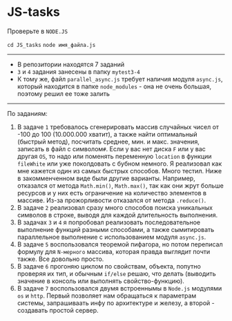 # JS-tasks
Проверьте в `NODE.JS`

`cd JS_tasks`
`node имя_файла.js`
***
- В репозитории находятся 7 заданий
- `3` и `4` задания занесены в папку `mytest3-4`
- К тому же, файл `parallel_async.js` требует наличия модуля `async.js`, который находится в папке `node_modules` - она не очень большая, поэтому решил ее тоже залить
***
По заданиям:
1. В задаче `1` требовалось сгенерировать массив случайных чисел от -100 до 100 (10.000.000 хватит), а также найти оптимальный (быстрый метод), посчитать среднее, мин. и макс. значения, записать в файл с символом`#`. Если у вас нет диска `F` или у вас другая `OS`, то надо или поменять переменную `location` в функции `fileWhite` или уже поколдовать с бубном немного. Я реализовал как мне кажется один из самых быстрых способов. Много тестил. Ниже в закомменченном виде были другие варианты. Например, отказался от метода `Math.min()`, `Math.max()`, так как они жрут больше ресурсов и у них есть ограничение на количество элементов в массиве. Из-за прожорливости отказался от метода `.reduce()`.
2. В задаче `2` реализовал сразу много способов поиска уникальных символов в строке, выводя для каждой длительность выполнения.
3. В задачах `3` и `4` я попробовал реализовать последовательное выполнение функций разными способами, а также сымитировать параллельное выполнение с использованием модуля `async.js`.
4. В задаче `5` воспользовался теоремой пифагора, но потом переписал формулу для `N-мерного` массива, которая правда выглядит почти также. Все довольно просто.
5. В задаче `6` прогоняю циклом по свойствам, объекта, попутно проверяя их тип, и обычным `if/else` решаю, что делать (выводить значение в консоль или выполнять свойство-функцию).
6. В задаче `7` воспользовался двумя встроеннымы в `Node.js` модулями `os` и `http`. Первый позволяет нам обращаться к параметрам системы, запрашиваать инфу по архитектуре и железу, а второй - создавать простой сервер.



